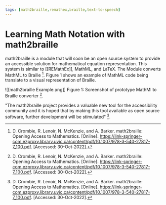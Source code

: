 ```yaml
---
tags: [math2braille,remathex,braille,text-to-speech]
---
```


# Learning Math Notation with math2braille

math2braille is a module that will soon be an open source system to provide an accessible solution for mathematical equation representation. This system is similar to [[REMathEx]], MathML, and LaTeX. The Module converts MathML to Braille [^1]. Figure 1 shows an example of MathML code being translate to a visual representation of Braille.

![[math2braille Example.png]]
Figure 1: Screenshot of prototype MathMl to Braille converter [^1].

"The math2braille project provides a valuable new tool for the accessibility community and it is hoped that by making this tool available as open source software, further development will be stimulated" [^1].

[^1]: D. Crombie, R. Lenoir, N. McKenzie, and A. Barker. math2braille: Opening Access to Mathematics. \[Online\]. https://link-springer-com.ezproxy.library.uvic.ca/content/pdf/10.1007/978-3-540-27817-7_100.pdf. \[Accessed: 30-Oct-2022\].